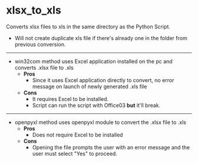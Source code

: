 # xlsx_to_xls

Converts xlsx files to xls in the same directory as the Python Script.
  - Will not create duplicate xls file if there's already one in the folder from previous conversion.

------------------------------------------
* win32com method uses Excel application installed on the pc and converts .xlsx file to .xls
  - **Pros**
      - Since it uses Excel application directly to convert, no error message on launch of newly generated .xls file
  - **Cons**
      - It requires Excel to be installed. 
      - Script can run the script with Office03 **but** it'll break. 
     
------------------------------------------

* openpyxl method uses openpyxl module to convert the .xlsx file to .xls
  - **Pros**
      - Does not require Excel to be installed
  - **Cons**
      - Opening the file prompts the user with an error message and the user must select "Yes" to proceed.
